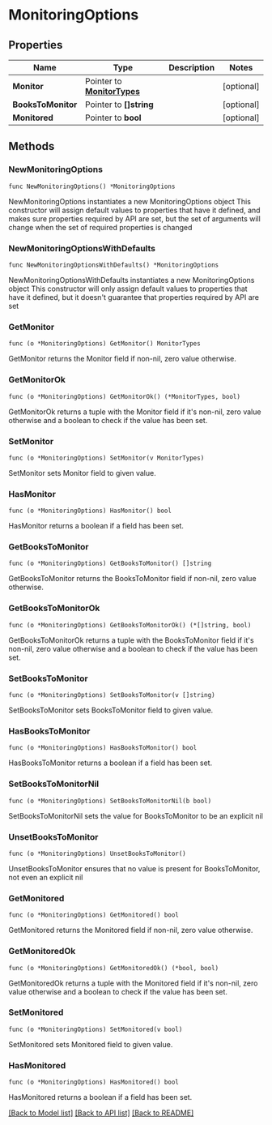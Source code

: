 # MonitoringOptions

## Properties

Name | Type | Description | Notes
------------ | ------------- | ------------- | -------------
**Monitor** | Pointer to [**MonitorTypes**](MonitorTypes.md) |  | [optional] 
**BooksToMonitor** | Pointer to **[]string** |  | [optional] 
**Monitored** | Pointer to **bool** |  | [optional] 

## Methods

### NewMonitoringOptions

`func NewMonitoringOptions() *MonitoringOptions`

NewMonitoringOptions instantiates a new MonitoringOptions object
This constructor will assign default values to properties that have it defined,
and makes sure properties required by API are set, but the set of arguments
will change when the set of required properties is changed

### NewMonitoringOptionsWithDefaults

`func NewMonitoringOptionsWithDefaults() *MonitoringOptions`

NewMonitoringOptionsWithDefaults instantiates a new MonitoringOptions object
This constructor will only assign default values to properties that have it defined,
but it doesn't guarantee that properties required by API are set

### GetMonitor

`func (o *MonitoringOptions) GetMonitor() MonitorTypes`

GetMonitor returns the Monitor field if non-nil, zero value otherwise.

### GetMonitorOk

`func (o *MonitoringOptions) GetMonitorOk() (*MonitorTypes, bool)`

GetMonitorOk returns a tuple with the Monitor field if it's non-nil, zero value otherwise
and a boolean to check if the value has been set.

### SetMonitor

`func (o *MonitoringOptions) SetMonitor(v MonitorTypes)`

SetMonitor sets Monitor field to given value.

### HasMonitor

`func (o *MonitoringOptions) HasMonitor() bool`

HasMonitor returns a boolean if a field has been set.

### GetBooksToMonitor

`func (o *MonitoringOptions) GetBooksToMonitor() []string`

GetBooksToMonitor returns the BooksToMonitor field if non-nil, zero value otherwise.

### GetBooksToMonitorOk

`func (o *MonitoringOptions) GetBooksToMonitorOk() (*[]string, bool)`

GetBooksToMonitorOk returns a tuple with the BooksToMonitor field if it's non-nil, zero value otherwise
and a boolean to check if the value has been set.

### SetBooksToMonitor

`func (o *MonitoringOptions) SetBooksToMonitor(v []string)`

SetBooksToMonitor sets BooksToMonitor field to given value.

### HasBooksToMonitor

`func (o *MonitoringOptions) HasBooksToMonitor() bool`

HasBooksToMonitor returns a boolean if a field has been set.

### SetBooksToMonitorNil

`func (o *MonitoringOptions) SetBooksToMonitorNil(b bool)`

 SetBooksToMonitorNil sets the value for BooksToMonitor to be an explicit nil

### UnsetBooksToMonitor
`func (o *MonitoringOptions) UnsetBooksToMonitor()`

UnsetBooksToMonitor ensures that no value is present for BooksToMonitor, not even an explicit nil
### GetMonitored

`func (o *MonitoringOptions) GetMonitored() bool`

GetMonitored returns the Monitored field if non-nil, zero value otherwise.

### GetMonitoredOk

`func (o *MonitoringOptions) GetMonitoredOk() (*bool, bool)`

GetMonitoredOk returns a tuple with the Monitored field if it's non-nil, zero value otherwise
and a boolean to check if the value has been set.

### SetMonitored

`func (o *MonitoringOptions) SetMonitored(v bool)`

SetMonitored sets Monitored field to given value.

### HasMonitored

`func (o *MonitoringOptions) HasMonitored() bool`

HasMonitored returns a boolean if a field has been set.


[[Back to Model list]](../README.md#documentation-for-models) [[Back to API list]](../README.md#documentation-for-api-endpoints) [[Back to README]](../README.md)


